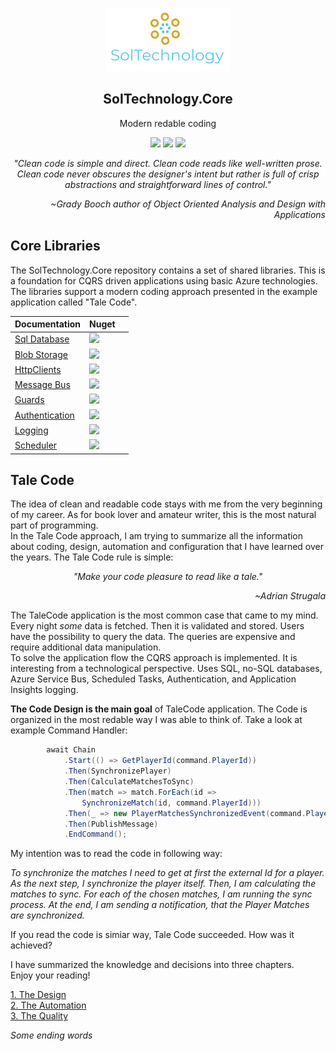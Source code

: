 

<p align="center">
    <img alt="SolTechnology-logo" src="./docs/logo.png" width="200">
</p>

<h2 align="center">
  SolTechnology.Core
</h2>

<p align="center">
 <a> Modern redable coding </a>
</p>

<p align="center">
 <a href="https://www.nuget.org/packages?q=SolTechnology"><img src="https://img.shields.io/badge/Version-v0.2-blue?logo=nuget"></a>
 <a href="https://github.com/AdrianStrugala/SolTechnology.Core/actions"><img src="https://github.com/AdrianStrugala/SolTechnology.Core/actions/workflows/publishPackages.yml/badge.svg"></a>
 <a href="https://github.com/AdrianStrugala/SolTechnology.Core"><img src="https://badgen.net/badge/%E2%AD%90Stars/%E2%98%853%E2%98%85/yellow"></a>

</p>


<i>
<p align="center">
"Clean code is simple and direct. Clean code reads like well-written prose. Clean code never obscures the designer's intent but rather is full of crisp abstractions and straightforward lines of control."
</p>
<p align="right">
~Grady Booch author of Object Oriented Analysis and Design with Applications
</p>
</i>


## Core Libraries


The SolTechnology.Core repository contains a set of shared libraries. This is a foundation for CQRS driven applications using basic Azure technologies. The libraries support a modern coding approach presented in the example application called "Tale Code".


| Documentation  | Nuget  |   |
|---|---|---|
|[Sql Database](https://github.com/AdrianStrugala/SolTechnology.Core/tree/master/docs/Sql.md)      |  <a href="https://www.nuget.org/packages/SolTechnology.Core.Sql/"><img src="https://badgen.net/badge/Downloads/500/?icon=nuget"></a>  |   |
|[Blob Storage](https://github.com/AdrianStrugala/SolTechnology.Core/tree/master/docs/Blob.md)     |  <a href="https://www.nuget.org/packages/SolTechnology.Core.BlobStorage/"><img src="https://badgen.net/badge/Downloads/500/?icon=nuget"></a>  |   |
|[HttpClients](https://github.com/AdrianStrugala/SolTechnology.Core/tree/master/docs/Clients.md)   |  <a href="https://www.nuget.org/packages/SolTechnology.Core.ApiClient/"><img src="https://badgen.net/badge/Downloads/700/?icon=nuget"></a>  |   |
|[Message Bus](https://github.com/AdrianStrugala/SolTechnology.Core/tree/master/docs/Bus.md)       |  <a href="https://www.nuget.org/packages/SolTechnology.Core.MessageBus/"><img src="https://badgen.net/badge/Downloads/600/?icon=nuget"></a>  |   |
|[Guards](https://github.com/AdrianStrugala/SolTechnology.Core/tree/master/docs/Guards.md)         |  <a href="https://www.nuget.org/packages/SolTechnology.Core.Guards/"><img src="https://badgen.net/badge/Downloads/500/?icon=nuget"></a>  |   |
|[Authentication](https://github.com/AdrianStrugala/SolTechnology.Core/tree/master/docs/Auth.md)   |  <a href="https://www.nuget.org/packages/SolTechnology.Core.Authentication/"><img src="https://badgen.net/badge/Downloads/350/?icon=nuget"></a>  |   |
|[Logging](https://github.com/AdrianStrugala/SolTechnology.Core/tree/master/docs/Log.md)           |  <a href="https://www.nuget.org/packages/SolTechnology.Core.Logging/"><img src="https://badgen.net/badge/Downloads/300/?icon=nuget"></a>  |   |
|[Scheduler](https://github.com/AdrianStrugala/SolTechnology.Core/tree/master/docs/Cron.md)        |  <a href="https://www.nuget.org/packages/SolTechnology.Core.Scheduler/"><img src="https://badgen.net/badge/Downloads/100/?icon=nuget"></a>  |   |



## Tale Code




The idea of clean and readable code stays with me from the very beginning of my career. As for book lover and amateur writer, this is the most natural part of programming.\
In the Tale Code approach, I am trying to summarize all the information about coding, design, automation and configuration that I have learned over the years.
The Tale Code rule is simple:

<i>
<p align="center">
"Make your code pleasure to read like a tale."
</p>
<p align="right">
~Adrian Strugala
</p>
</i>

The TaleCode application is the most common case that came to my mind. Every night *some* data is fetched. Then it is validated and stored. Users have the possibility to query the data. The queries are expensive and require additional data manipulation.\
To solve the application flow the CQRS approach is implemented. It is interesting from a technological perspective. Uses SQL, no-SQL databases, Azure Service Bus, Scheduled Tasks, Authentication, and Application Insights logging.
<p>
<b>The Code Design is the main goal</b> of TaleCode application. The Code is organized in the most redable way I was able to think of.
Take a look at example Command Handler:

```csharp
        await Chain
            .Start(() => GetPlayerId(command.PlayerId))
            .Then(SynchronizePlayer)
            .Then(CalculateMatchesToSync)
            .Then(match => match.ForEach(id =>
                SynchronizeMatch(id, command.PlayerId)))
            .Then(_ => new PlayerMatchesSynchronizedEvent(command.PlayerId))
            .Then(PublishMessage)
            .EndCommand();
```

My intention was to read the code in following way:
<p>
<i>
To synchronize the matches I need to get at first the external Id for a player. As the next step, I synchronize the player itself. Then, I am calculating the matches to sync. For each of the chosen matches, I am running the sync process. At the end, I am sending a notification, that the Player Matches are synchronized.
</i>
</p>

If you read the code is simiar way, Tale Code succeeded. How was it achieved?

I have summarized the knowledge and decisions into three chapters.\
Enjoy your reading! 
</p>


[1. The Design](https://github.com/AdrianStrugala/SolTechnology.Core/tree/master/docs/theDesign.md) \
[2. The Automation](https://github.com/AdrianStrugala/SolTechnology.Core/tree/master/docs/theAutomation.md) \
[3. The Quality](https://github.com/AdrianStrugala/SolTechnology.Core/tree/master/docs/theQuality.md)

*Some ending words*



